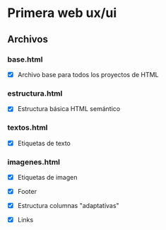 # Primera web ux/ui

## Archivos

### base.html
- [x] Archivo base para todos los proyectos de HTML

### estructura.html
- [x] Estructura básica HTML semántico

### textos.html
- [x] Etiquetas de texto

### imagenes.html
- [x] Etiquetas de imagen
- [x] Footer
- [x] Estructura columnas "adaptativas"
- [x] Links



